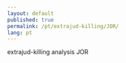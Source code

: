 ```yaml
---
layout: default
published: true
permalink: /pt/extrajud-killing/JOR/
lang: pt
---
```


extrajud-killing analysis JOR
